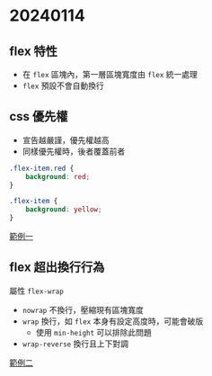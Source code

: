 # 20240114

## flex 特性

- 在 `flex` 區塊內，第一層區塊寬度由 `flex` 統一處理
- `flex` 預設不會自動換行

## css 優先權

- 宣告越嚴謹，優先權越高
- 同樣優先權時，後者覆蓋前者

```css
.flex-item.red {
    background: red;
}

.flex-item {
    background: yellow;
}
```

[範例一](flex-1.html)

## flex 超出換行行為

屬性 `flex-wrap`

- `nowrap` 不換行，壓縮現有區塊寬度
- `wrap` 換行，如 `flex` 本身有設定高度時，可能會破版
    - 使用 `min-height` 可以排除此問題
- `wrap-reverse` 換行且上下對調

[範例二](flex-2.html)
